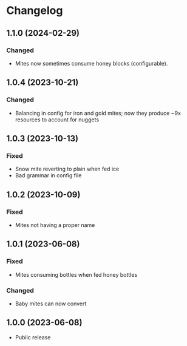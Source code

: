 # Changelog

## 1.1.0 (2024-02-29)

### Changed

- Mites now sometimes consume honey blocks (configurable).

## 1.0.4 (2023-10-21)

### Changed

- Balancing in config for iron and gold mites; now they produce ~9x resources to account for nuggets

## 1.0.3 (2023-10-13)

### Fixed

- Snow mite reverting to plain when fed ice
- Bad grammar in config file

## 1.0.2 (2023-10-09)

### Fixed

- Mites not having a proper name

## 1.0.1 (2023-06-08)

### Fixed

- Mites consuming bottles when fed honey bottles

### Changed

- Baby mites can now convert

## 1.0.0 (2023-06-08)

- Public release
